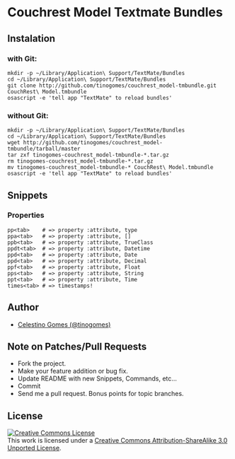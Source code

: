 # Couchrest Model Textmate Bundles

## Instalation

### with Git:

    mkdir -p ~/Library/Application\ Support/TextMate/Bundles
    cd ~/Library/Application\ Support/TextMate/Bundles
    git clone http://github.com/tinogomes/couchrest_model-tmbundle.git CouchRest\ Model.tmbundle
    osascript -e 'tell app "TextMate" to reload bundles'

### without Git:

    mkdir -p ~/Library/Application\ Support/TextMate/Bundles
    cd ~/Library/Application\ Support/TextMate/Bundles
    wget http://github.com/tinogomes/couchrest_model-tmbundle/tarball/master
    tar zxf tinogomes-couchrest_model-tmbundle-*.tar.gz
    rm tinogomes-couchrest_model-tmbundle-*.tar.gz
    mv tinogomes-couchrest_model-tmbundle-* CouchRest\ Model.tmbundle
    osascript -e 'tell app "TextMate" to reload bundles'

## Snippets

### Properties
	pp<tab>    # => property :attribute, type
	ppa<tab>   # => property :attribute, []
	ppb<tab>   # => property :attribute, TrueClass
	ppdt<tab>  # => property :attribute, Datetime
	ppd<tab>   # => property :attribute, Date
	ppd<tab>   # => property :attribute, Decimal
	ppf<tab>   # => property :attribute, Float
	pps<tab>   # => property :attribute, String
	ppt<tab>   # => property :attribute, Time
	times<tab> # => timestamps!

## Author

* [Celestino Gomes (@tinogomes)][tinogomes]

## Note on Patches/Pull Requests

* Fork the project.
* Make your feature addition or bug fix.
* Update README with new Snippets, Commands, etc...
* Commit
* Send me a pull request. Bonus points for topic branches.

## License

[![Creative Commons License][cc-image]][cc]<br/>
This work is licensed under a [Creative Commons Attribution-ShareAlike 3.0 Unported License][cc].

[tinogomes]: http://github.com/tinogomes "Celestino Gomes (@tinogomes)"
[cc]: http://creativecommons.org/licenses/by-sa/3.0/ "Creative Commons License"
[cc-image]: http://i.creativecommons.org/l/by-sa/3.0/80x15.png
